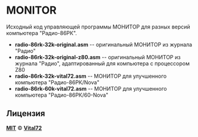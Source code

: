 # MONITOR

Исходный код управляющей программы МОНИТОР для разных версий компьютера "Радио-86РК".

* **radio-86rk-32k-original.asm** -- оригинальный МОНИТОР из журнала "Радио"
* **radio-86rk-32k-original-z80.asm** -- оригинальный МОНИТОР из журнала "Радио", адаптированный для компьютера с процессором Z80
* **radio-86rk-32k-vital72.asm** -- МОНИТОР для улучшенного компьютера "Радио-86РК/Nova"
* **radio-86rk-60k-vital72.asm** -- МОНИТОР для улучшенного компьютера "Радио-86РК/60-Nova"

## Лицензия

[**MIT**](https://github.com/radio-86rk/MONITOR/blob/main/LICENSE) © [**Vital72**](https://86rk.ru/)
